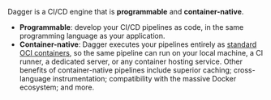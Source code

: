Dagger is a CI/CD engine that is **programmable** and **container-native**.

* **Programmable**: develop your CI/CD pipelines as code, in the same programming language as your application.
* **Container-native**: Dagger executes your pipelines entirely as [standard OCI containers](https://opencontainers.org), so the same pipeline can run on your local machine, a CI runner, a dedicated server, or any container hosting service. Other benefits of container-native pipelines include superior caching; cross-language instrumentation; compatibility with the massive Docker ecosystem; and more.

